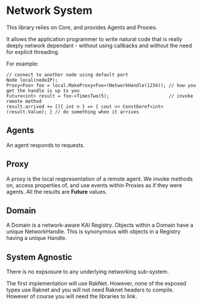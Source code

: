 # Network System
This library relies on Core, and provides Agents and Proxies.

It allows the application programmer to write natural code that is really deeply network dependant - without using callbacks and without the need for explicit threading.

For example:

	// connect to another node using default port
	Node local(nodeIP);
	Proxy<Foo> foo = local.MakeProxy<Foo>(NetworkHandle(1234)); // how you get the handle is up to you
	Future<int> result = foo->TimesTwo(5);						// invoke remote method
	result.arrived += []{ int n } => { cout << ConstDeref<int>(result.Value); }	// do something when it arrives


## Agents
An agent responds to requests.

## Proxy
A proxy is the local reqpresentation of a remote agent. We invoke methods on, access properties of, and use events within Proxies as if they were agents. All the results are **Future** values.

## Domain
A Domain is a network-aware KAI Registry. Objects within a Domain have a unique NetworkHandle. This is synonymous with objects in a Registry having a unique Handle.

## System Agnostic
There is no expsosure to any underlying networking sub-system.

The first implementation will use RakNet. However, none of the exposed types use Raknet and you will not need Raknet headers to compile. However of course you will need the libraries to link.
